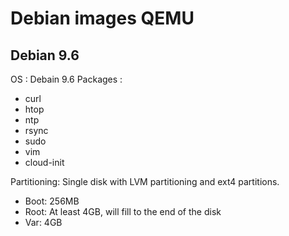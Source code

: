 # Debian images QEMU

## Debian 9.6

OS : Debain 9.6
Packages :
  - curl
  - htop
  - ntp
  - rsync
  - sudo
  - vim
  - cloud-init

Partitioning:
Single disk with LVM partitioning and ext4 partitions.
  - Boot: 256MB
  - Root: At least 4GB, will fill to the end of the disk
  - Var: 4GB
